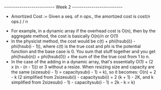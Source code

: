 -------------------------- Week 2 --------------------------

 * Amortized Cost := Given a seq. of n ops., the amortized cost is cost(n ops.) / n

 - For example, in a dynamic array if the overhead cost is O(n), then by the aggregate method, the cost is basically O(n)/n or O(1)
 - In the physicist method, the cost would be c(t) + phi(hsub(i)) - phi(hsub(i - 1)), where c(t) is the true cost and phi is the potential function and the base case is 0. You sum that stuff together and you get phi(hsub(n)) + phi(hsub(0)) + the sum of the the true cost from 1 to n. 
 - In the case of the adding in a dynamic array, that's essentially O(1) + (2 x (n - (n - 1))) or 3 without a resize. When resizing size and capacity are the same (sizesub(i - 1) = capacitysub(i - 1) = k), so it becomes: O(n) + 2 - k (2 simplified from 2sizesub(i) - capacitysub(i) = 2 (k + 1)  - 2K, and k simplified from 2sizesub(i - 1) - capacitysub(i - 1) = 2k - k = k) 

